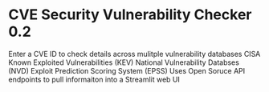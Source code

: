 # CVE Security Vulnerability Checker 0.2
 Enter a CVE ID to check details across mulitple vulnerability databases
  CISA Known Exploited Vulnerabilities (KEV)
  National Vulnerability Databses (NVD)
  Exploit Prediction Scoring System (EPSS)
Uses Open Soruce API endpoints to pull informaiton into a Streamlit web UI
